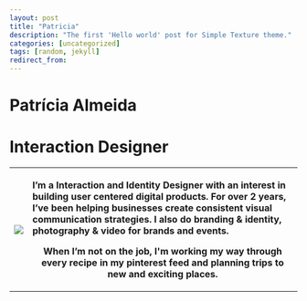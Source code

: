 ```yaml
---
layout: post
title: "Patricia"
description: "The first 'Hello world' post for Simple Texture theme."
categories: [uncategorized]
tags: [random, jekyll]
redirect_from:
---
```


# Patrícia Almeida
# Interaction Designer 
<table>
  <tr>
    <th><img src="https://scontent-gru2-2.cdninstagram.com/v/t51.2885-15/e35/38938372_728888600785901_4905285558965633024_n.jpg?_nc_ht=scontent-gru2-2.cdninstagram.com&_nc_cat=105&_nc_ohc=0shR4XXIA0kAX-VeslU&oh=7b35aee7f8754488412145f45216effd&oe=5EC337FA" >
</th>
    <th>
<p align="left">I’m a Interaction and Identity Designer with an interest in building user centered digital products. For over 2 years, I’ve been helping businesses create consistent visual communication strategies. I also do branding & identity, photography & video for brands and events.

When I’m not on the job, I'm working my way through every recipe in my pinterest feed and planning trips to new and exciting places.</p></th>
  </tr>
</table>




